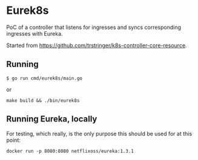 # Eurek8s

PoC of a controller that listens for ingresses and syncs corresponding
ingresses with Eureka.

Started from <https://github.com/trstringer/k8s-controller-core-resource>.

## Running

```
$ go run cmd/eurek8s/main.go
```

or

```
make build && ./bin/eurek8s
```

## Running Eureka, locally

For testing, which really, is the only purpose this should be used for
at this point:

```
docker run -p 8080:8080 netflixoss/eureka:1.3.1
```


